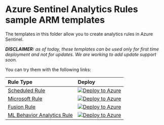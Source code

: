 # Azure Sentinel Analytics Rules sample ARM templates

The templates in this folder allow you to create analytics rules in Azure Sentinel. 

***DISCLAIMER:*** *as of today, these templates can be used only for first time deployment and not for updates. We are working to add update support soon.*

You can try them with the following links:

| Rule Type | Deploy |
| :---| :---|
| [Scheduled Rule](https://github.com/Azure/Azure-Sentinel/blob/master/Tools/ARM-Templates/AnalyticsRules/ScheduledRule/ScheduledRule.json) | [![Deploy to Azure](https://aka.ms/deploytoazurebutton)](https://portal.azure.com/#create/Microsoft.Template/uri/https%3A%2F%2Fraw.githubusercontent.com%2FAzure%2FAzure-Sentinel%2Fmaster%2FTools%2FARM-Templates%2FAnalyticsRules%2FScheduledRule%2FScheduledRule.json) |
| [Microsoft Rule](https://github.com/Azure/Azure-Sentinel/blob/master/Tools/ARM-Templates/AnalyticsRules/MicrosoftRule/MicrosoftRule.json) | [![Deploy to Azure](https://aka.ms/deploytoazurebutton)](https://portal.azure.com/#create/Microsoft.Template/uri/https%3A%2F%2Fraw.githubusercontent.com%2FAzure%2FAzure-Sentinel%2Fmaster%2FTools%2FARM-Templates%2FAnalyticsRules%2FMicrosoftRule%2FMicrosoftRule.json) |
| [Fusion Rule](https://github.com/Azure/Azure-Sentinel/blob/master/Tools/ARM-Templates/AnalyticsRules/FusionRule/FusionRule.json) | [![Deploy to Azure](https://aka.ms/deploytoazurebutton)](https://portal.azure.com/#create/Microsoft.Template/uri/https%3A%2F%2Fraw.githubusercontent.com%2FAzure%2FAzure-Sentinel%2Fmaster%2FTools%2FARM-Templates%2FAnalyticsRules%2FFusionRule%2FFusionRule.json) |
| [ML Behavior Analytics Rule](https://github.com/Azure/Azure-Sentinel/blob/master/Tools/ARM-Templates/AnalyticsRules/MLBehaviorAnalyticsRule/MLBehaviorAnalyticsRule.json) | [![Deploy to Azure](https://aka.ms/deploytoazurebutton)](https://portal.azure.com/#create/Microsoft.Template/uri/https%3A%2F%2Fraw.githubusercontent.com%2FAzure%2FAzure-Sentinel%2Fmaster%2FTools%2FARM-Templates%2FAnalyticsRules%2FMLBehaviorAnalyticsRule%2FMLBehaviorAnalyticsRule.json) |